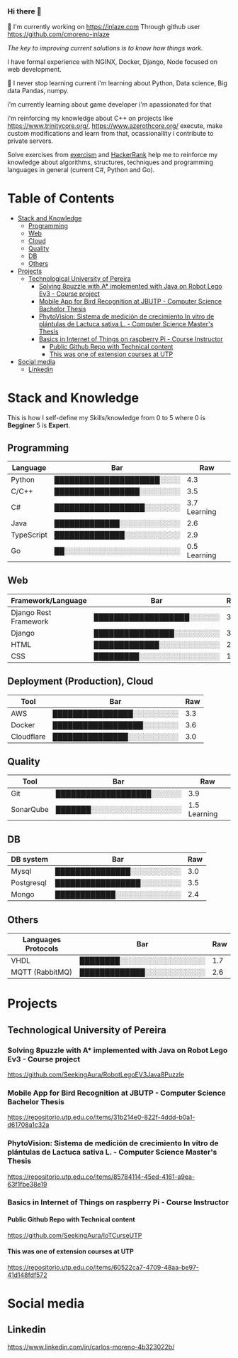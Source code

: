 ### Hi there 👋

🔭 I'm currently working on https://inlaze.com Through github user https://github.com/cmoreno-inlaze

*The key to improving current solutions is to know how things work.*

I have formal experience with NGINX, Docker, Django, Node focused on web development.

🌱 I never stop learning current i'm learning about Python, Data science, Big data Pandas, numpy. 

i'm currently learning about game developer i'm apassionated for that

i'm reinforcing my knowledge about C++ on projects like https://www.trinitycore.org/, https://www.azerothcore.org/ execute, make custom modifications and learn from that, ocassionallity i contribute to private servers.

Solve exercises from [exercism](https://exercism.org/profiles/Seeking) and [HackerRank](https://www.hackerrank.com/) help me to reinforce my knowledge about algorithms, structures, techniques and programming languages in general (current C#, Python and Go).


# Table of Contents

- [Stack and Knowledge](#stack-and-knowledge)
  - [Programming](#programming)
  - [Web](#web)
  - [Cloud](#cloud)
  - [Quality](#quality)
  - [DB](#db)
  - [Others](#others)
- [Projects](#projects)
  - [Technological University of Pereira](#technological-university-of-pereira)
    - [Solving 8puzzle with A\* implemented with Java on Robot Lego Ev3 - Course project](#solving-8puzzle-with-a-implemented-with-java-on-robot-lego-ev3---course-project)
    - [Mobile App for Bird Recognition at JBUTP - Computer Science Bachelor Thesis](#mobile-app-for-bird-recognition-at-jbutp---computer-science-bachelor-thesis)
    - [PhytoVision: Sistema de medición de crecimiento In vitro de plántulas de Lactuca sativa L. - Computer Science Master's Thesis](#phytovision-sistema-de-medición-de-crecimiento-in-vitro-de-plántulas-de-lactuca-sativa-l---computer-science-masters-thesis)
    - [Basics in Internet of Things on raspberry Pi - Course Instructor](#basics-in-internet-of-things-on-raspberry-pi---course-instructor)
      - [Public Github Repo with Technical content](#public-github-repo-with-technical-content)
      - [This was one of extension courses at UTP](#this-was-one-of-extension-courses-at-utp)
- [Social media](#social-media)
  - [Linkedin](#linkedin)


# Stack and Knowledge

<!--
# Simple wya to create vars
# Bar config
full_bar_size = 25

bar_fill="█"
bar_empty="░"

# Calcule proportion
base_value=5
to_calculate=4.3 # Modify here
percentage_result=to_calculate/base_value

# Bar build
bar_result=bar_fill*int(full_bar_size*percentage_result)
bar_result=bar_result.ljust(full_bar_size, bar_empty)

bar_result

# alternative https://github.com/anmol098/waka-readme-stats#new-to-wakatime
# more check https://github.com/abhisheknaiidu/awesome-github-profile-readme#tools
-->
This is how I self-define my Skills/knowledge from 0 to 5 where 0 is **Begginer** 5 is **Expert**.

## Programming
<!--
Python,     █████████████████████░░░░, 4.3
C/C++,      █████████████████░░░░░░░░, 3.5
C#,         ██████████████████░░░░░░░, 3.7
Java,       █████████████░░░░░░░░░░░░, 2.6
TypeScript, ██████████████░░░░░░░░░░░, 2.9
Go,         ██░░░░░░░░░░░░░░░░░░░░░░░, 0.5
-->

| Language   | Bar                       | Raw           |
|------------|---------------------------|---------------|
| Python     | █████████████████████░░░░ | 4\.3          |
| C/C\+\+    | █████████████████░░░░░░░░ | 3\.5          |
| C\#        | ██████████████████░░░░░░░ | 3\.7 Learning |
| Java       | █████████████░░░░░░░░░░░░ | 2\.6          |
| TypeScript | ██████████████░░░░░░░░░░░ | 2\.9          |
| Go         | ██░░░░░░░░░░░░░░░░░░░░░░░ | 0\.5 Learning |


## Web
<!--
Framework/Language,Bar,Raw
Django Rest Framework, ███████████████████░░░░░░, 3.8
Django,                ████████████████░░░░░░░░░, 3.3
HTML,                  █████████████░░░░░░░░░░░░, 2.6
CSS,                   █████████░░░░░░░░░░░░░░░░, 1.8
-->
| Framework/Language    | Bar                       | Raw  |
|-----------------------|---------------------------|------|
| Django Rest Framework | ███████████████████░░░░░░ | 3\.8 |
| Django                | ████████████████░░░░░░░░░ | 3\.3 |
| HTML                  | █████████████░░░░░░░░░░░░ | 2\.6 |
| CSS                   | █████████░░░░░░░░░░░░░░░░ | 1\.8 |


## Deployment (Production), Cloud
<!--
Tool,Bar,Raw
AWS,        ████████████████░░░░░░░░░, 3.3
Docker,     ██████████████████░░░░░░░, 3.6
Cloudflare, ███████████████░░░░░░░░░░, 3.0
-->
| Tool       | Bar                       | Raw  |
|------------|---------------------------|------|
| AWS        | ████████████████░░░░░░░░░ | 3\.3 |
| Docker     | ██████████████████░░░░░░░ | 3\.6 |
| Cloudflare | ███████████████░░░░░░░░░░ | 3\.0 |


## Quality
<!--
Tool,Bar,Raw
Git,         ███████████████████░░░░░░, 3.9
SonarQube,   ███████░░░░░░░░░░░░░░░░░░, 1.5 Learning
-->
| Tool      | Bar                       | Raw           |
|-----------|---------------------------|---------------|
| Git       | ███████████████████░░░░░░ | 3\.9          |
| SonarQube | ███████░░░░░░░░░░░░░░░░░░ | 1\.5 Learning |

## DB
<!--
DB system,Bar,Raw
Mysql,        ███████████████░░░░░░░░░░, 3.0
Postgresql,   █████████████████░░░░░░░░, 3.5
Mongo,        ████████████░░░░░░░░░░░░░, 2.4
-->
| DB system  | Bar                       | Raw  |
|------------|---------------------------|------|
| Mysql      | ███████████████░░░░░░░░░░ | 3\.0 |
| Postgresql | █████████████████░░░░░░░░ | 3\.5 |
| Mongo      | ████████████░░░░░░░░░░░░░ | 2\.4 |


## Others
<!--
Languages Protocols,Bar,Raw
VHDL,            ████████░░░░░░░░░░░░░░░░░, 1.7
MQTT (RabbitMQ), █████████████░░░░░░░░░░░░, 2.6
-->
| Languages Protocols | Bar                       | Raw  |
|---------------------|---------------------------|------|
| VHDL                | ████████░░░░░░░░░░░░░░░░░ | 1\.7 |
| MQTT \(RabbitMQ\)   | █████████████░░░░░░░░░░░░ | 2\.6 |


# Projects

## Technological University of Pereira
### Solving 8puzzle with A* implemented with Java on Robot Lego Ev3 - Course project
https://github.com/SeekingAura/RobotLegoEV3Java8Puzzle

### Mobile App for Bird Recognition at JBUTP - Computer Science Bachelor Thesis
https://repositorio.utp.edu.co/items/31b214e0-822f-4ddd-b0a1-d61708a1c32a

### PhytoVision: Sistema de medición de crecimiento In vitro de plántulas de Lactuca sativa L. - Computer Science Master's Thesis
https://repositorio.utp.edu.co/items/85784114-45ed-4161-a9ea-63f1fbe38e19

### Basics in Internet of Things on raspberry Pi - Course Instructor
#### Public Github Repo with Technical content
https://github.com/SeekingAura/IoTCurseUTP

#### This was one of extension courses at UTP
https://repositorio.utp.edu.co/items/60522ca7-4709-48aa-be97-41d148fdf572


# Social media

## Linkedin
https://www.linkedin.com/in/carlos-moreno-4b323022b/

<!--
**SeekingAura/SeekingAura** is a ✨ _special_ ✨ repository because its `README.md` (this file) appears on your GitHub profile.

Here are some ideas to get you started:

- 🔭 I’m currently working on ...
- 🌱 I’m currently learning ...
- 👯 I’m looking to collaborate on ...
- 🤔 I’m looking for help with ...
- 💬 Ask me about ...
- 📫 How to reach me: ...
- 😄 Pronouns: ...
- ⚡ Fun fact: ...
-->
